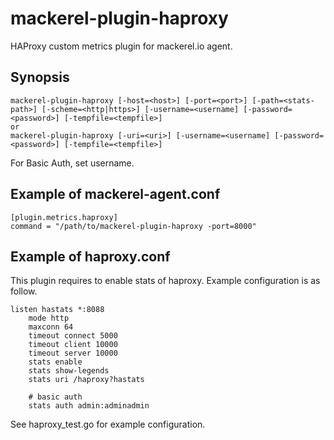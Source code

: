 mackerel-plugin-haproxy
=====================

HAProxy custom metrics plugin for mackerel.io agent.

## Synopsis

```shell
mackerel-plugin-haproxy [-host=<host>] [-port=<port>] [-path=<stats-path>] [-scheme=<http|https>] [-username=<username] [-password=<password>] [-tempfile=<tempfile>]
or
mackerel-plugin-haproxy [-uri=<uri>] [-username=<username] [-password=<password>] [-tempfile=<tempfile>]
```

For Basic Auth, set username.

## Example of mackerel-agent.conf

```
[plugin.metrics.haproxy]
command = "/path/to/mackerel-plugin-haproxy -port=8000"
```

## Example of haproxy.conf

This plugin requires to enable stats of haproxy.
Example configuration is as follow.

```
listen hastats *:8088
    mode http
    maxconn 64
    timeout connect 5000
    timeout client 10000
    timeout server 10000
    stats enable
    stats show-legends
    stats uri /haproxy?hastats

    # basic auth
    stats auth admin:adminadmin
```

See haproxy_test.go for example configuration.